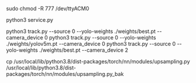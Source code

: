 sudo chmod -R 777 /dev/ttyACM0

python3 service.py 

python3 track.py --source 0 --yolo-weights ./weights/best.pt --camera_device 0
python3 track.py --source 0 --yolo-weights ./weights/yolov5m.pt --camera_device 0
python3 track.py --source 0 --yolo-weights ./weights/best.pt --camera_device 2



cp /usr/local/lib/python3.8/dist-packages/torch/nn/modules/upsampling.py  /usr/local/lib/python3.8/dist-packages/torch/nn/modules/upsampling.py_bak

